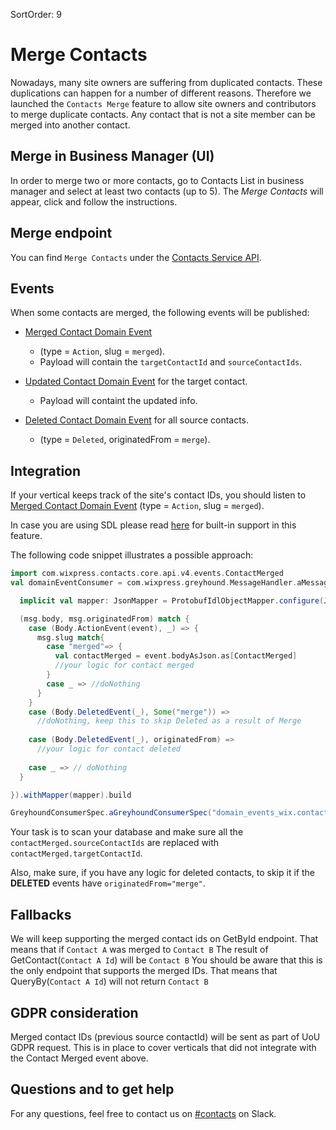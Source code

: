SortOrder: 9
# Merge Contacts

Nowadays, many site owners are suffering from duplicated contacts.
These duplications can happen for a number of different reasons.
Therefore we launched the `Contacts Merge` feature
to allow site owners and contributors to merge duplicate contacts.
Any contact that is not a site member can be merged into another contact.

## Merge in Business Manager (UI)

In order to merge two or more contacts, go to Contacts List in business manager and select at least two contacts (up to 5). 
The _Merge Contacts_ will appear, click and follow the instructions.


## Merge endpoint

You can find `Merge Contacts` under the
[Contacts Service API][contacts-service-proto].

## Events

When some contacts are merged, the following events will be published:

* [Merged Contact Domain Event][contact-merged-event]
   *  (type = `Action`, slug = `merged`).
   *  Payload will contain the `targetContactId` and `sourceContactIds`.
  
  
* [Updated Contact Domain Event][contact-updated-event] for the target contact.
    * Payload will containt the updated info.


* [Deleted Contact Domain Event][contact-deleted-event] for all source contacts.
  *  (type = `Deleted`, originatedFrom = `merge`).



## Integration

If your vertical keeps track of the site's contact IDs,
you should listen to [Merged Contact Domain Event][contact-merged-event]
(type = `Action`, slug = `merged`).

In case you are using SDL please read [here](https://github.com/wix-private/server-infra/tree/master/iptf/simple-data-layer#contact-merged-events) for built-in support in this feature. 

The following code snippet illustrates a possible approach:

```scala
import com.wixpress.contacts.core.api.v4.events.ContactMerged
val domainEventConsumer = com.wixpress.greyhound.MessageHandler.aMessageHandler[DomainEvent]((msg: DomainEvent) => {

  implicit val mapper: JsonMapper = ProtobufIdlObjectMapper.configure(JsonMapper.objectMapperFromTemplate)

  (msg.body, msg.originatedFrom) match {
    case (Body.ActionEvent(event), _) => {
      msg.slug match{
        case "merged"=> {
          val contactMerged = event.bodyAsJson.as[ContactMerged]
          //your logic for contact merged
        }
        case _ => //doNothing
      }
    }
    case (Body.DeletedEvent(_), Some("merge")) =>
      //doNothing, keep this to skip Deleted as a result of Merge
    
    case (Body.DeletedEvent(_), originatedFrom) =>
      //your logic for contact deleted
    
    case _ => // doNothing
  }

}).withMapper(mapper).build

GreyhoundConsumerSpec.aGreyhoundConsumerSpec("domain_events_wix.contacts.v4.contact", domainEventConsumer).withGroup("grp")
```

Your task is to scan your database
and make sure all the `contactMerged.sourceContactIds`
are replaced with `contactMerged.targetContactId`.

Also, make sure, if you have any logic for deleted contacts, 
to skip it if the **DELETED** events have `originatedFrom="merge"`.

## Fallbacks

We will keep supporting the merged contact ids on GetById endpoint.
That means that if `Contact A` was merged to `Contact B`
The result of GetContact(`Contact A Id`) will be `Contact B`
You should be aware that this is the only endpoint that supports the merged IDs.
That means that QueryBy(`Contact A Id`) will not return `Contact B`

## GDPR consideration

Merged contact IDs (previous source contactId)
will be sent as part of UoU GDPR request.
This is in place to cover verticals that did not integrate
with the Contact Merged event above.

## Questions and to get help

For any questions,
feel free to contact us on [#contacts][slack-contacts] on Slack.

[contacts-service-proto]: https://github.com/wix-private/crm/blob/master/contacts/core/contacts-api/src/main/proto/v4/contacts_service.proto
[contact-merged-event]: crm.contacts.contacts-v4.contact-merged-domain-event
[contact-updated-event]: crm.contacts.contacts-v4.contact-updated-domain-event
[contact-deleted-event]: crm.contacts.contacts-v4.contact-deleted-domain-event
[slack-contacts]: https://wix.slack.com/archives/C3Y3H3RTL

